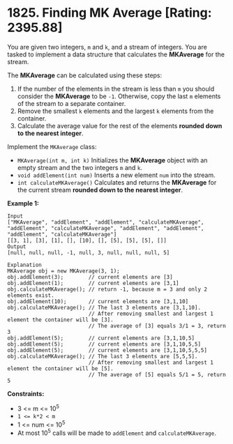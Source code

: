 # 1825. Finding MK Average [Rating: 2395.88]

You are given two integers, `m` and `k`, and a stream of integers. You are tasked to implement a data structure that calculates the **MKAverage** for the stream.

The **MKAverage** can be calculated using these steps:

1. If the number of the elements in the stream is less than `m` you should consider the **MKAverage** to be `-1`. Otherwise, copy the last `m` elements of the stream to a separate container.
2. Remove the smallest `k` elements and the largest `k` elements from the container.
3. Calculate the average value for the rest of the elements **rounded down to the nearest integer**.

Implement the `MKAverage` class:

- `MKAverage(int m, int k)` Initializes the **MKAverage** object with an empty stream and the two integers `m` and `k`.
- `void addElement(int num)` Inserts a new element `num` into the stream.
- `int calculateMKAverage()` Calculates and returns the **MKAverage** for the current stream **rounded down to the nearest integer**.

 

**Example 1:**

```
Input
["MKAverage", "addElement", "addElement", "calculateMKAverage", "addElement", "calculateMKAverage", "addElement", "addElement", "addElement", "calculateMKAverage"]
[[3, 1], [3], [1], [], [10], [], [5], [5], [5], []]
Output
[null, null, null, -1, null, 3, null, null, null, 5]

Explanation
MKAverage obj = new MKAverage(3, 1); 
obj.addElement(3);        // current elements are [3]
obj.addElement(1);        // current elements are [3,1]
obj.calculateMKAverage(); // return -1, because m = 3 and only 2 elements exist.
obj.addElement(10);       // current elements are [3,1,10]
obj.calculateMKAverage(); // The last 3 elements are [3,1,10].
                          // After removing smallest and largest 1 element the container will be [3].
                          // The average of [3] equals 3/1 = 3, return 3
obj.addElement(5);        // current elements are [3,1,10,5]
obj.addElement(5);        // current elements are [3,1,10,5,5]
obj.addElement(5);        // current elements are [3,1,10,5,5,5]
obj.calculateMKAverage(); // The last 3 elements are [5,5,5].
                          // After removing smallest and largest 1 element the container will be [5].
                          // The average of [5] equals 5/1 = 5, return 5
```

 

**Constraints:**

- 3 <= m <= 10<sup>5</sup>
- `1 <= k*2 < m`
- 1 <= num <= 10<sup>5</sup>
- At most 10<sup>5</sup> calls will be made to `addElement` and `calculateMKAverage`.

